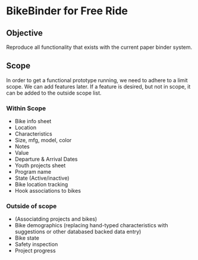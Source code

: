 # BikeBinder for Free Ride

## Objective

Reproduce all functionality that exists with the current paper binder system.

## Scope

In order to get a functional prototype running, we need to adhere to a limit scope. We can add features later. If a feature is desired, but not in scope, it can be added to the outside scope list.

### Within Scope

* Bike info sheet	
 * Location
 * Characteristics
  * Size, mfg, model, color
 * Notes
 * Value
 * Departure & Arrival Dates
* Youth projects sheet
 * Program name
 * State (Active/inactive)
* Bike location tracking
 * Hook associations to bikes

### Outside of scope

* (Associatding projects and bikes)
* Bike demographics (replacing hand-typed characteristics with suggestions or other databased backed data entry)
* Bike state
* Safety inspection
* Project progress






